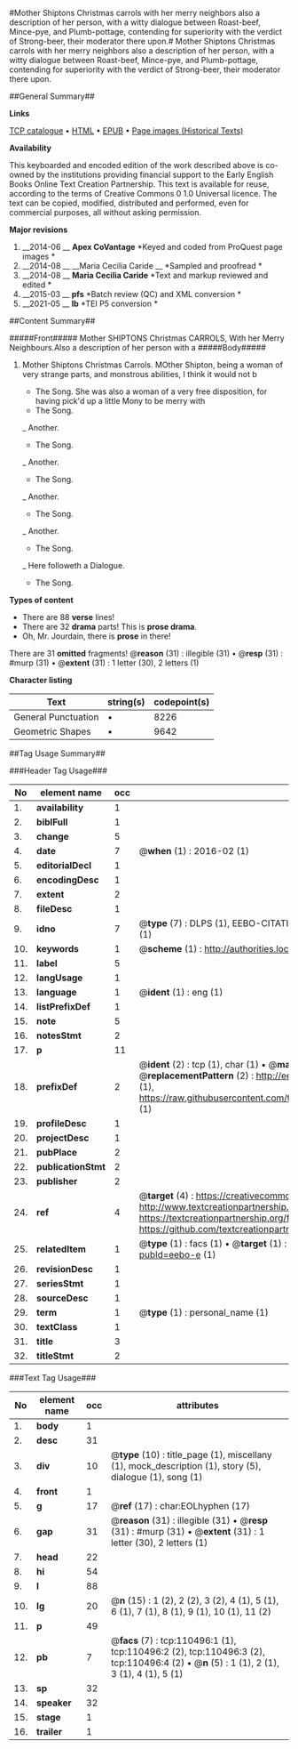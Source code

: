 #Mother Shiptons Christmas carrols with her merry neighbors also a description of her person, with a witty dialogue between Roast-beef, Mince-pye, and Plumb-pottage, contending for superiority with the verdict of Strong-beer, their moderator there upon.#
Mother Shiptons Christmas carrols with her merry neighbors also a description of her person, with a witty dialogue between Roast-beef, Mince-pye, and Plumb-pottage, contending for superiority with the verdict of Strong-beer, their moderator there upon.

##General Summary##

**Links**

[TCP catalogue](http://www.ota.ox.ac.uk/tcp/)  • 
[HTML](http://tei.it.ox.ac.uk/tcp/Texts-HTML/free/A59/A59970.html)  • 
[EPUB](http://tei.it.ox.ac.uk/tcp/Texts-EPUB/free/A59/A59970.epub) • 
[Page images (Historical Texts)](https://historicaltexts.jisc.ac.uk/eebo-31355486e)

**Availability**

This keyboarded and encoded edition of the work described above is co-owned by the
    institutions providing financial support to the Early English Books Online Text Creation
    Partnership. This text is available for reuse, according to the terms of  Creative Commons 0 1.0 Universal
    licence. The text can be copied, modified, distributed and performed, even for commercial
    purposes, all without asking permission.

**Major revisions**

1. __2014-06 __ __Apex CoVantage__ *Keyed and coded from ProQuest page images *
1. __2014-08 __ __Maria Cecilia Caride __ *Sampled and proofread *
1. __2014-08 __ __Maria Cecilia Caride__ *Text and markup reviewed and edited *
1. __2015-03 __ __pfs__ *Batch review (QC) and XML conversion *
1. __2021-05 __ __lb__ *TEI P5 conversion *

##Content Summary##

#####Front#####
Mother SHIPTONS Christmas CARROLS, With her Merry Neighbours.Also a description of her person with a
#####Body#####

1. Mother Shiptons Christmas Carrols.
MOther Shipton, being a woman of very strange parts, and monstrous abilities, I think it would not b
      * The Song.
She was also a woman of a very free disposition, for having pick'd up a little Mony to be merry with
      * The Song.

    _ Another.

      * The Song.

    _ Another.

      * The Song.

    _ Another.

      * The Song.

    _ Another.

      * The Song.

    _ Here followeth a Dialogue.

      * The Song.

**Types of content**

  * There are 88 **verse** lines!
  * There are 32 **drama** parts! This is **prose drama**.
  * Oh, Mr. Jourdain, there is **prose** in there!

There are 31 **omitted** fragments! 
 @__reason__ (31) : illegible (31)  •  @__resp__ (31) : #murp (31)  •  @__extent__ (31) : 1 letter (30), 2 letters (1)

**Character listing**


|Text|string(s)|codepoint(s)|
|---|---|---|
|General Punctuation|•|8226|
|Geometric Shapes|▪|9642|

##Tag Usage Summary##

###Header Tag Usage###

|No|element name|occ|attributes|
|---|---|---|---|
|1.|__availability__|1||
|2.|__biblFull__|1||
|3.|__change__|5||
|4.|__date__|7| @__when__ (1) : 2016-02 (1)|
|5.|__editorialDecl__|1||
|6.|__encodingDesc__|1||
|7.|__extent__|2||
|8.|__fileDesc__|1||
|9.|__idno__|7| @__type__ (7) : DLPS (1), EEBO-CITATION (1), VID (1), EEBO-PROQUEST (1), STC (2), OCLC (1)|
|10.|__keywords__|1| @__scheme__ (1) : http://authorities.loc.gov/ (1)|
|11.|__label__|5||
|12.|__langUsage__|1||
|13.|__language__|1| @__ident__ (1) : eng (1)|
|14.|__listPrefixDef__|1||
|15.|__note__|5||
|16.|__notesStmt__|2||
|17.|__p__|11||
|18.|__prefixDef__|2| @__ident__ (2) : tcp (1), char (1)  •  @__matchPattern__ (2) : ([0-9\-]+):([0-9IVX]+) (1), (.+) (1)  •  @__replacementPattern__ (2) : http://eebo.chadwyck.com/downloadtiff?vid=$1&page=$2 (1), https://raw.githubusercontent.com/textcreationpartnership/Texts/master/tcpchars.xml#$1 (1)|
|19.|__profileDesc__|1||
|20.|__projectDesc__|1||
|21.|__pubPlace__|2||
|22.|__publicationStmt__|2||
|23.|__publisher__|2||
|24.|__ref__|4| @__target__ (4) : https://creativecommons.org/publicdomain/zero/1.0/ (1), http://www.textcreationpartnership.org/docs/. (1), https://textcreationpartnership.org/faq/#faq05 (1), https://github.com/textcreationpartnership (1)|
|25.|__relatedItem__|1| @__type__ (1) : facs (1)  •  @__target__ (1) : https://data.historicaltexts.jisc.ac.uk/view?pubId=eebo-e (1)|
|26.|__revisionDesc__|1||
|27.|__seriesStmt__|1||
|28.|__sourceDesc__|1||
|29.|__term__|1| @__type__ (1) : personal_name (1)|
|30.|__textClass__|1||
|31.|__title__|3||
|32.|__titleStmt__|2||


###Text Tag Usage###

|No|element name|occ|attributes|
|---|---|---|---|
|1.|__body__|1||
|2.|__desc__|31||
|3.|__div__|10| @__type__ (10) : title_page (1), miscellany (1), mock_description (1), story (5), dialogue (1), song (1)|
|4.|__front__|1||
|5.|__g__|17| @__ref__ (17) : char:EOLhyphen (17)|
|6.|__gap__|31| @__reason__ (31) : illegible (31)  •  @__resp__ (31) : #murp (31)  •  @__extent__ (31) : 1 letter (30), 2 letters (1)|
|7.|__head__|22||
|8.|__hi__|54||
|9.|__l__|88||
|10.|__lg__|20| @__n__ (15) : 1 (2), 2 (2), 3 (2), 4 (1), 5 (1), 6 (1), 7 (1), 8 (1), 9 (1), 10 (1), 11 (2)|
|11.|__p__|49||
|12.|__pb__|7| @__facs__ (7) : tcp:110496:1 (1), tcp:110496:2 (2), tcp:110496:3 (2), tcp:110496:4 (2)  •  @__n__ (5) : 1 (1), 2 (1), 3 (1), 4 (1), 5 (1)|
|13.|__sp__|32||
|14.|__speaker__|32||
|15.|__stage__|1||
|16.|__trailer__|1||
